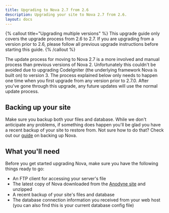 ```yaml
---
title: Upgrading to Nova 2.7 from 2.6
description: Upgrading your site to Nova 2.7 from 2.6.
layout: docs
---
```


{% callout title="Upgrading multiple versions" %}
This upgrade guide only covers the upgrade process from 2.6 to 2.7. If you are upgrading from a version prior to 2.6, please follow all previous upgrade instructions before starting this guide.
{% /callout %}

The update process for moving to Nova 2.7 is a more involved and manual process than previous versions of Nova 2. Unfortunately this couldn't be avoided due to upgrading CodeIgniter (the underlying framework Nova is built on) to version 3. The process explained below only needs to happen one time when you first upgrade from any version prior to 2.7.0. After you've gone through this upgrade, any future updates will use the normal update process.

## Backing up your site

Make sure you backup both your files and database. While we don't anticipate any problems, if something does happen you'll be glad you have a recent backup of your site to restore from. Not sure how to do that? Check out our [guide](/docs/2.7/resources/backing-up-nova) on backing up Nova.

## What you'll need

Before you get started upgrading Nova, make sure you have the following things ready to go:

- An FTP client for accessing your server's file
- The latest copy of Nova downloaded from the [Anodyne site](https://anodyne-productions.com) and unzipped
- A recent backup of your site's files and database
- The database connection information you received from your web host (you can also find this is your current database config file)